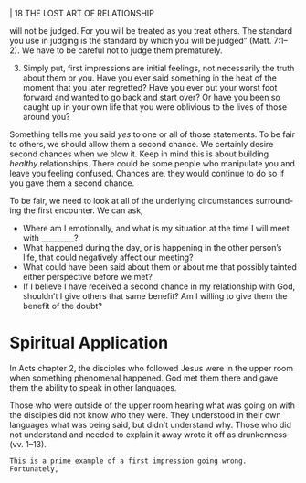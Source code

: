 | 18 THE LOST ART OF RELATIONSHIP

will not be judged. For you will be treated as you treat others. The standard you
use in judging is the standard by which you will be judged” (Matt. 7:1–2). We
have to be careful not to judge them prematurely.

3. Simply put, first impressions are initial feelings, not necessarily
    the truth about them or you.
Have you ever said something in the heat of the moment that you later
regretted? Have you ever put your worst foot forward and wanted to go back
and start over? Or have you been so caught up in your own life that you were
oblivious to the lives of those around you?

Something tells me you said _yes_ to one or all of those statements.
To be fair to others, we should allow them a second chance. We certainly
desire second chances when we blow it. Keep in mind this is about building
_healthy_ relationships. There could be some people who manipulate you and
leave you feeling confused. Chances are, they would continue to do so if you
gave them a second chance.

To be fair, we need to look at all of the underlying circumstances surround-
ing the first encounter. We can ask,

- Where am I emotionally, and what is my situation at the time I
    will meet with _________?
- What happened during the day, or is happening in the other
    person’s life, that could negatively affect our meeting?
- What could have been said about them or about me that
    possibly tainted either perspective before we met?
- If I believe I have received a second chance in my relationship
    with God, shouldn’t I give others that same benefit? Am I
    willing to give them the benefit of the doubt?

# Spiritual Application

In Acts chapter 2, the disciples who followed Jesus were in the upper room
when something phenomenal happened. God met them there and gave them the
ability to speak in other languages.

Those who were outside of the upper room hearing what was going on
with the disciples did not know who they were. They understood in their own
languages what was being said, but didn’t understand why. Those who did not
understand and needed to explain it away wrote it off as drunkenness (vv. 1–13).

```
This is a prime example of a first impression going wrong. Fortunately,
```
